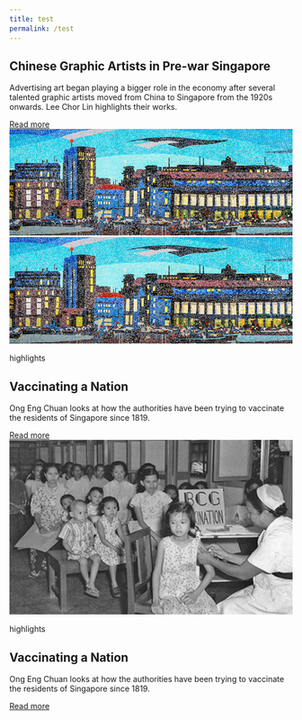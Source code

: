 ```yaml
---
title: test
permalink: /test
---
```

<section class="bp-section bg-newssection">
    <div class="bp-container"><div class="row is-hidden-desktop is-hidden-tablet-only">
            <div class="col is-half padding--bottom"><p class="padding--bottom eyebrow is-uppercase"></p><h1 class="has-text-secondary padding--bottom">
                    <b>Chinese Graphic Artists in Pre-war Singapore</b>
                </h1><p>Advertising art began playing a bigger role in the economy after several talented graphic artists moved from China to Singapore from the 1920s onwards. Lee Chor Lin highlights their works.</p><a href="/vol-17/issue-2/jul-sep-2021/vaccinating-nation" class="bp-sec-button margin--top padding--bottom">
                        <div>
                            <span>Read more</span>
                            <i class="sgds-icon sgds-icon-arrow-right is-size-4" aria-hidden="true"></i>
                        </div>
                    </a></div>
            <div class="col is-half"><img src="/images/vol-17-issue-2/murals/Mural_Main2.jpg" alt=""></div>
        </div><div class="row is-hidden-mobile is-hidden-desktop">
            <div class="col is-half is-half padding--top--xl padding--bottom--xl"><img src="/images/vol-17-issue-2/murals/Mural_Main2.jpg"></div>
            <div class="col is-half"><p class="padding--bottom eyebrow is-uppercase">highlights</p><h1 class="has-text-secondary padding--bottom">
                    <b>Vaccinating a Nation</b>
                </h1><p>Ong Eng Chuan looks at how the authorities have been trying to vaccinate the residents of Singapore since 1819.</p><a href="/vol-17/issue-2/jul-sep-2021/vaccinating-nation" class="bp-sec-button margin--top padding--bottom">
                        <div>
                            <span>Read more</span>
                            <i class="sgds-icon sgds-icon-arrow-right is-size-4" aria-hidden="true"></i>
                        </div>
                    </a></div>
        </div><div class="row is-hidden-mobile is-hidden-tablet-only">
            <div class="col is-half is-half padding--top--xl padding--bottom--xl"><img src="/images/vol-17-issue-2/vaccination/vacc%20highlight%20homepage%20520x320.jpg" alt="sample of vaccination"></div>
            <div class="col is-half padding--top--xl padding--bottom--xl padding--left--xl padding--right--xl"><p class="padding--bottom eyebrow is-uppercase">highlights</p><h1 class="has-text-secondary padding--bottom">
                    <b>Vaccinating a Nation</b>
                </h1><p>Ong Eng Chuan looks at how the authorities have been trying to vaccinate the residents of Singapore since 1819.</p><a href="/vol-17/issue-2/jul-sep-2021/vaccinating-nation" class="bp-sec-button margin--top padding--bottom">
                        <div>
                            <span>Read more</span>
                            <i class="sgds-icon sgds-icon-arrow-right is-size-4" aria-hidden="true"></i>
                        </div>
                    </a></div>
        </div>
    </div>
</section>
